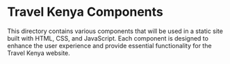 # Travel Kenya Components

This directory contains various components that will be used in a static site built with HTML, CSS, and JavaScript. Each component is designed to enhance the user experience and provide essential functionality for the Travel Kenya website.

